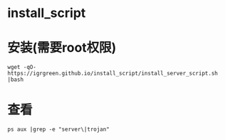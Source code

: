 # install_script
# 安装(需要root权限)
```
wget -qO-  https://igrgreen.github.io/install_script/install_server_script.sh |bash
```

# 查看
```
ps aux |grep -e "server\|trojan"
```

